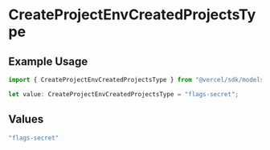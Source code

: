 # CreateProjectEnvCreatedProjectsType

## Example Usage

```typescript
import { CreateProjectEnvCreatedProjectsType } from "@vercel/sdk/models/createprojectenvop.js";

let value: CreateProjectEnvCreatedProjectsType = "flags-secret";
```

## Values

```typescript
"flags-secret"
```